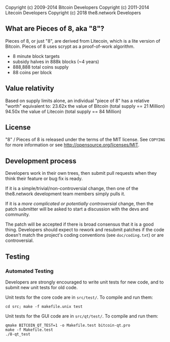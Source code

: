 Copyright (c) 2009-2014 Bitcoin Developers
Copyright (c) 2011-2014 Litecoin Developers
Copyright (c) 2018 the8.network Developers

What are Pieces of 8, aka "8"?
----------------

Pieces of 8, or just "8", are derived from Litecoin, which is a lite version of Bitcoin.
Pieces of 8 uses scrypt as a proof-of-work algorithm.
 - 8 minute block targets
 - subsidy halves in 888k blocks (~4 years)
 - 888,888 total coins supply
 - 88 coins per block

Value relativity
----------------
Based on supply limits alone, an individual "piece of 8" has a relative "worth" equivalent to:
23.62x the value of Bitcoin (total supply == 21 Million)
94.50x the value of Litecoin (total supply == 84 Million)

License
-------

"8" / Pieces of 8 is released under the terms of the MIT license. See `COPYING` for more
information or see http://opensource.org/licenses/MIT.

Development process
-------------------

Developers work in their own trees, then submit pull requests when they think
their feature or bug fix is ready.

If it is a simple/trivial/non-controversial change, then one of the the8.network
development team members simply pulls it.

If it is a *more complicated or potentially controversial* change, then the patch
submitter will be asked to start a discussion with the devs and community.

The patch will be accepted if there is broad consensus that it is a good thing.
Developers should expect to rework and resubmit patches if the code doesn't
match the project's coding conventions (see `doc/coding.txt`) or are
controversial.



Testing
-------

### Automated Testing

Developers are strongly encouraged to write unit tests for new code, and to
submit new unit tests for old code.

Unit tests for the core code are in `src/test/`. To compile and run them:

    cd src; make -f makefile.unix test

Unit tests for the GUI code are in `src/qt/test/`. To compile and run them:

    qmake BITCOIN_QT_TEST=1 -o Makefile.test bitcoin-qt.pro
    make -f Makefile.test
    ./8-qt_test
